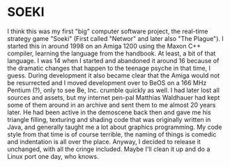 # SOEKI

I think this was my first "big" computer software project, the real-time strategy game "Soeki" (First called "Networ" and later also "The Plague"). I started this in around 1998 on an Amiga 1200 using the Maxon C++ compiler, learning the language from the handbook. At least, a bit of that language. I was 14 when I started and abandoned it around 16 because of the dramatic changes that happen to the teenage psyche in that time, I guess. During development it also became clear that the Amiga would not be resurrected and I moved development over to BeOS on a 166 MHz Pentium (?), only to see Be, Inc. crumble quickly as well. I had later lost all sources and assets, but my internet pen-pal Matthias Waldhauer had kept some of them around in an archive and sent them to me almost 20 years later. He had been active in the demoscene back then and gave me his triangle filling, texturing and shading code that was originally written in Java, and generally taught me a lot about graphics programming. My code style from that time is of course terrible, the naming of things is comedic and indentation is all over the place. Anyway, I decided to release it unchanged, with all the cringe included. Maybe I'll clean it up and do a Linux port one day, who knows.
